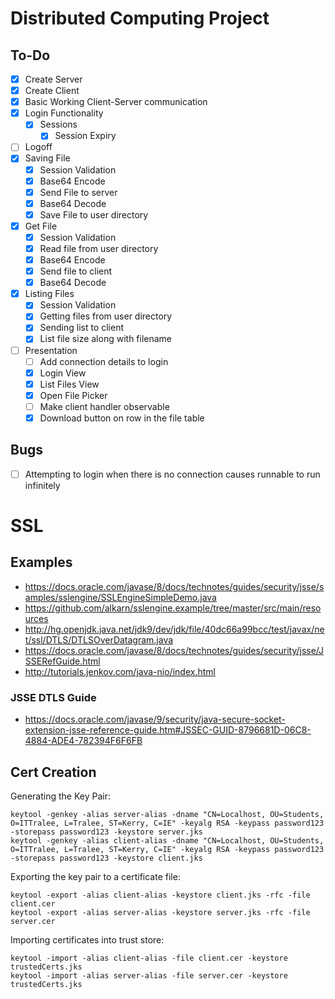 # Distributed Computing Project

## To-Do

- [x] Create Server
- [x] Create Client
- [x] Basic Working Client-Server communication
- [X] Login Functionality
    - [X] Sessions
        - [X] Session Expiry
- [ ] Logoff
- [X] Saving File
    - [X] Session Validation
    - [X] Base64 Encode
    - [X] Send File to server
    - [X] Base64 Decode
    - [X] Save File to user directory
- [X] Get File
    - [X] Session Validation
    - [X] Read file from user directory
    - [X] Base64 Encode
    - [X] Send file to client
    - [X]  Base64 Decode
- [X] Listing Files
    - [X] Session Validation
    - [X] Getting files from user directory
    - [X] Sending list to client
    - [X] List file size along with filename
- [ ] Presentation
    - [ ] Add connection details to login
    - [X] Login View
    - [X] List Files View
    - [X] Open File Picker
    - [ ] Make client handler observable
    - [X] Download button on row in the file table

## Bugs

- [ ] Attempting to login when there is no connection causes runnable to run infinitely 

# SSL

## Examples

- https://docs.oracle.com/javase/8/docs/technotes/guides/security/jsse/samples/sslengine/SSLEngineSimpleDemo.java
- https://github.com/alkarn/sslengine.example/tree/master/src/main/resources
- http://hg.openjdk.java.net/jdk9/dev/jdk/file/40dc66a99bcc/test/javax/net/ssl/DTLS/DTLSOverDatagram.java
- https://docs.oracle.com/javase/8/docs/technotes/guides/security/jsse/JSSERefGuide.html
- http://tutorials.jenkov.com/java-nio/index.html

### JSSE DTLS Guide

- https://docs.oracle.com/javase/9/security/java-secure-socket-extension-jsse-reference-guide.htm#JSSEC-GUID-8796681D-06C8-4884-ADE4-782394F6F6FB

## Cert Creation

Generating the Key Pair:

    keytool -genkey -alias server-alias -dname "CN=Localhost, OU=Students, O=ITTralee, L=Tralee, ST=Kerry, C=IE" -keyalg RSA -keypass password123 -storepass password123 -keystore server.jks
    keytool -genkey -alias client-alias -dname "CN=Localhost, OU=Students, O=ITTralee, L=Tralee, ST=Kerry, C=IE" -keyalg RSA -keypass password123 -storepass password123 -keystore client.jks
    
Exporting the key pair to a certificate file:
    
    keytool -export -alias client-alias -keystore client.jks -rfc -file client.cer
    keytool -export -alias server-alias -keystore server.jks -rfc -file server.cer

Importing certificates into trust store:

    keytool -import -alias client-alias -file client.cer -keystore trustedCerts.jks
    keytool -import -alias server-alias -file server.cer -keystore trustedCerts.jks